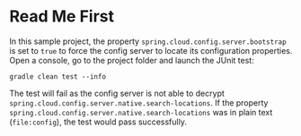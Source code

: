 # Read Me First
In this sample project, the property `spring.cloud.config.server.bootstrap` is set to `true` to force the config server to locate its configuration properties. Open a console, go to the project folder and launch the JUnit test:

```
gradle clean test --info
```

The test will fail as the config server is not able to decrypt `spring.cloud.config.server.native.search-locations`. If the property `spring.cloud.config.server.native.search-locations` was in plain text (`file:config`), the test would pass successfully.

